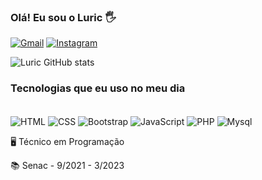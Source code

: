 ### Olá! Eu sou o Luric 🖐️
[![Gmail](https://img.shields.io/badge/Gmail-D14836?style=for-the-badge&logo=gmail&logoColor=white
)](mailto:luric.dev@gmail.com)
[![Instagram](https://img.shields.io/badge/Instagram-E4405F?style=for-the-badge&logo=instagram&logoColor=white
)](https://www.instagram.com/luric.dev/)

![Luric GitHub stats](https://github-readme-stats.vercel.app/api?username=iur1dev&show_icons=true&theme=cobalt)
### Tecnologias que eu uso no meu dia
<div style="display: inline-block;"><br>
<img align="center" alt="HTML" src="https://img.shields.io/badge/HTML5-E34F26?style=for-the-badge&logo=html5&logoColor=white">
<img align="center" alt="CSS" src="https://img.shields.io/badge/CSS3-1572B6?style=for-the-badge&logo=css3&logoColor=white">
<img align="center" alt="Bootstrap" src="https://img.shields.io/badge/Bootstrap-563D7C?style=for-the-badge&logo=bootstrap&logoColor=white">
<img align="center" alt="JavaScript" src="https://img.shields.io/badge/JavaScript-F7DF1E?style=for-the-badge&logo=javascript&logoColor=black">
<img align="center" alt="PHP" src="https://img.shields.io/badge/PHP-777BB4?style=for-the-badge&logo=php&logoColor=white">
<img align="center" alt="Mysql" src="https://img.shields.io/badge/MySQL-00000F?style=for-the-badge&logo=mysql&logoColor=white">
</div>
<br>
<p>🖥️ Técnico em Programação</p>

📚 Senac - 9/2021 - 3/2023
